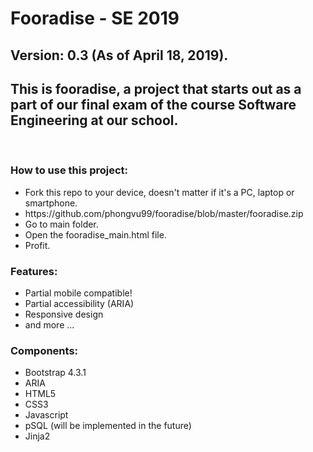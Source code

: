 # Fooradise - SE 2019
<h2> Version: 0.3 (As of April 18, 2019).</h2>
<h2>This is fooradise, a project that starts out as a part of our final exam of the course Software Engineering at our school.</h2>
<br>
<h3> How to use this project: </h3>
<ul>
  <li> Fork this repo to your device, doesn't matter if it's a PC, laptop or smartphone.</li>
  <li> https://github.com/phongvu99/fooradise/blob/master/fooradise.zip </li>
  <li> Go to main folder.</li>
  <li> Open the fooradise_main.html file.</li>
  <li> Profit.</li>
</ul>
<h3> Features: </h3>
<ul>
  <li> Partial mobile compatible!</li>
  <li> Partial accessibility (ARIA) </li>
  <li> Responsive design</li>
  <li> and more ...</li>
</ul>
<h3> Components: </h3>
<ul>
  <li> Bootstrap 4.3.1</li>
  <li> ARIA </li>
  <li> HTML5</li>
  <li> CSS3</li>
  <li> Javascript </li>
  <li> pSQL (will be implemented in the future) </li>
  <li> Jinja2 </li>
</ul>

